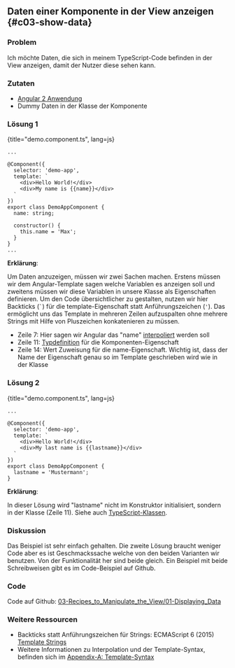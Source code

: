 ## Daten einer Komponente in der View anzeigen {#c03-show-data}

### Problem

Ich möchte Daten, die sich in meinem TypeScript-Code befinden in der View anzeigen, damit der Nutzer diese sehen kann.

### Zutaten
* [Angular 2 Anwendung](#c02-angular-app)
* Dummy Daten in der Klasse der Komponente

### Lösung 1

{title="demo.component.ts", lang=js}
```
...

@Component({
  selector: 'demo-app',
  template: `
    <div>Hello World!</div>
    <div>My name is {{name}}</div>
  `
})
export class DemoAppComponent {
  name: string;

  constructor() {
    this.name = 'Max';
  }
}
...
```

__Erklärung__:

Um Daten anzuzeigen, müssen wir zwei Sachen machen.
Erstens müssen wir dem Angular-Template sagen welche Variablen es anzeigen soll und zweitens müssen wir diese Variablen in unsere Klasse als Eigenschaften definieren.
Um den Code übersichtlicher zu gestalten, nutzen wir hier Backticks (`` ` ``) für die template-Eigenschaft statt Anführungszeichen (`'`).
Das ermöglicht uns das Template in mehreren Zeilen aufzuspalten ohne mehrere Strings mit Hilfe von Pluszeichen konkatenieren zu müssen.

* Zeile 7: Hier sagen wir Angular das "name" [interpoliert](#gl-interpolation) werden soll
* Zeile 11: [Typdefinition](#c01-basic-types) für die Komponenten-Eigenschaft
* Zeile 14: Wert Zuweisung für die name-Eigenschaft. Wichtig ist, dass der Name der Eigenschaft genau so im Template geschrieben wird wie in der Klasse

### Lösung 2

{title="demo.component.ts", lang=js}
```
...

@Component({
  selector: 'demo-app',
  template: `
    <div>Hello World!</div>
    <div>My last name is {{lastname}}</div>
  `
})
export class DemoAppComponent {
  lastname = 'Mustermann';
}
```

__Erklärung__:

In dieser Lösung wird "lastname" nicht im Konstruktor initialisiert, sondern in der Klasse (Zeile 11).
Siehe auch [TypeScript-Klassen](#c01-classes).

### Diskussion

Das Beispiel ist sehr einfach gehalten.
Die zweite Lösung braucht weniger Code aber es ist Geschmackssache welche von den beiden Varianten wir benutzen.
Von der Funktionalität her sind beide gleich.
Ein Beispiel mit beide Schreibweisen gibt es im Code-Beispiel auf Github.

### Code

Code auf Github: [03-Recipes\_to\_Manipulate\_the\_View/01-Displaying\_Data](https://github.com/jsperts/angular2_kochbuch_code/tree/master/03-Recipes_to_Manipulate_the_View/01-Displaying_Data)

### Weitere Ressourcen

* Backticks statt Anführungszeichen für Strings: ECMAScript 6 (2015) [Template Strings](https://developer.mozilla.org/en/docs/Web/JavaScript/Reference/template_strings)
* Weitere Informationen zu Interpolation und der Template-Syntax, befinden sich im [Appendix-A: Template-Syntax](#appendix-a)

